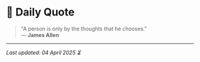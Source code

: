 # 📜 Daily Quote

> "A person is only by the thoughts that he chooses."  
> — **James Allen**

---

_Last updated: 04 April 2025 ⏳_

